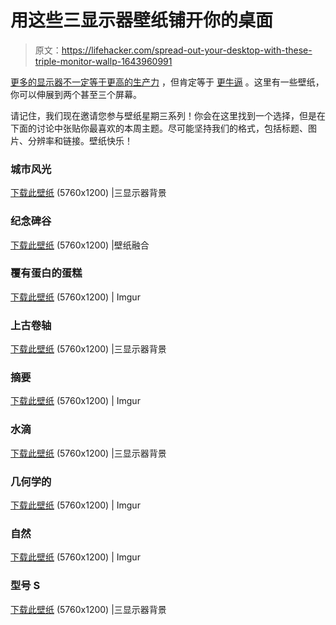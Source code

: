 # 用这些三显示器壁纸铺开你的桌面

> 原文：<https://lifehacker.com/spread-out-your-desktop-with-these-triple-monitor-wallp-1643960991>

[更多的显示器不一定等于更高的生产力](http://lifehacker.com/seven-productivity-myths-debunked-by-science-and-comm-5965826) ，但肯定等于 [更牛逼](https://lifehacker.com/make-the-most-of-your-multiple-monitors-in-windows-5526025) 。这里有一些壁纸，你可以伸展到两个甚至三个屏幕。



请记住，我们现在邀请您参与壁纸星期三系列！你会在这里找到一个选择，但是在下面的讨论中张贴你最喜欢的本周主题。尽可能坚持我们的格式，包括标题、图片、分辨率和链接。壁纸快乐！

### 城市风光

[下载此壁纸](http://www.triplemonitorbackgrounds.com/industrial/cityscape-2.jpg.php) (5760x1200) |三显示器背景

### 纪念碑谷

[下载此壁纸](http://www.wallpaperfusion.com/Image/monument-valley/18012/) (5760x1200) |壁纸融合

### 覆有蛋白的蛋糕

[下载此壁纸](http://i.imgur.com/9ADFZpK.jpg) (5760x1200) | Imgur

### 上古卷轴

[下载此壁纸](http://www.triplemonitorbackgrounds.com/gaming/skyrim-3.jpg.php) (5760x1200) |三显示器背景

### 摘要

[下载此壁纸](http://i.imgur.com/UOZhHY0.jpg) (5760x1200) | Imgur

### 水滴

[下载此壁纸](http://www.triplemonitorbackgrounds.com/nature/drops.jpg.php) (5760x1200) |三显示器背景

### 几何学的

[下载此壁纸](http://i.imgur.com/2C3Hnw5.jpg) (5760x1200) | Imgur

### 自然

[下载此壁纸](http://i.imgur.com/zADYc8x.jpg) (5760x1200) | Imgur

### 型号 S

[下载此壁纸](http://www.triplemonitorbackgrounds.com/computers/teslamodels-3.jpg.php) (5760x1200) |三显示器背景
